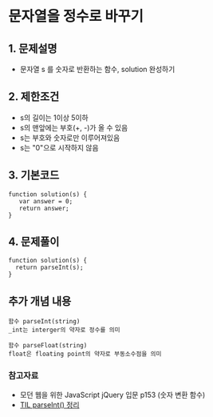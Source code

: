 # 문자열을 정수로 바꾸기

## 1. 문제설명
 + 문자열 s 를 숫자로 반환하는 함수, solution 완성하기
  
## 2. 제한조건
 + s의 길이는 1이상 5이하
 + s의 맨앞에는 부호(+, -)가 올 수 있음
 + s는 부호와 숫자로만 이루어져있음
 + s는 "0"으로 시작하지 않음
  
## 3. 기본코드
 ``` 
function solution(s) {
    var answer = 0;
    return answer;
}
```
 
## 4. 문제풀이
  ```
function solution(s) {
    return parseInt(s);
}
```
 
## 추가 개념 내용
 ``` 
 함수 parseInt(string)
_int는 interger의 약자로 정수를 의미 

함수 parseFloat(string)
float은 floating point의 약자로 부동소수점을 의미
```
 
### 참고자료
  + 모던 웹을 위한 JavaScript jQuery 입문 p153 (숫자 변환 함수)
  + [TIL parseInt() 정리](https://github.com/saehwa95/TIL/blob/main/JavaScript/parseInt(),%20parseFloat().md)
